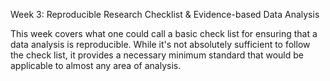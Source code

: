 Week 3: Reproducible Research Checklist & Evidence-based Data Analysis

This week covers what one could call a basic check list for ensuring that a data analysis is reproducible. While it's not absolutely sufficient to follow the check list, it provides a necessary minimum standard that would be applicable to almost any area of analysis.
